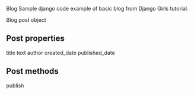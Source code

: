 Blog Sample
django code example of basic blog from Django Girls tutorial.

Blog post object

Post properties
------------
title
text
author
created_date
published_date

Post methods
------------
publish